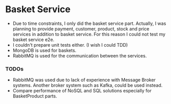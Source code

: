 # Basket Service

* Due to time constraints, I only did the basket service part. Actually, I was planning to provide payment, customer, product, stock and price services in addition to basket service. For this reason I could not test my basket service e2e.
* I couldn't prepare unit tests either. (I wish I could TDD)
* MongoDB is used for baskets.
* RabbitMQ is used for the communication between the services.

### TODOs
* RabbitMQ was used due to lack of experience with Message Broker systems. Another broker system such as Kafka, could be used instead.
* Compare performance of NoSQL and SQL solutions especially for BasketProduct parts.
 